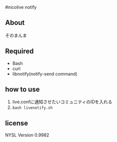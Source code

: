 #nicolive notify

## About
そのまんま

## Required
- Bash
- curl
- libnotify(notify-send command)

## how to use
1. live.confに通知させたいコミュニティのIDを入れる
2. `bash livenotify.sh`

## license
NYSL Version 0.9982

